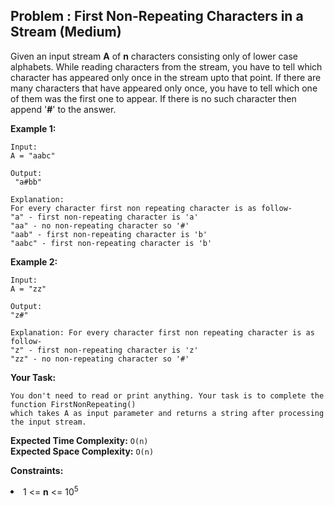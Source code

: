 ## Problem : First Non-Repeating Characters in a Stream (Medium)
Given an input stream **A** of **n** characters consisting only of lower case alphabets. While reading characters from the stream, you have to tell which character has appeared only once in the stream upto that point. If there are many characters that have appeared only once, you have to tell which one of them was the first one to appear. If there is no such character then append '**#**' to the answer.
 
**Example 1:**
```
Input: 
A = "aabc"

Output:
 "a#bb"

Explanation: 
For every character first non repeating character is as follow-
"a" - first non-repeating character is 'a'
"aa" - no non-repeating character so '#'
"aab" - first non-repeating character is 'b'
"aabc" - first non-repeating character is 'b'
```

**Example 2:**
```
Input:
A = "zz"

Output: 
"z#"

Explanation: For every character first non repeating character is as follow-
"z" - first non-repeating character is 'z'
"zz" - no non-repeating character so '#'
```

**Your Task:**
```
You don't need to read or print anything. Your task is to complete the function FirstNonRepeating() 
which takes A as input parameter and returns a string after processing the input stream.
``` 

**Expected Time Complexity:** ```O(n)```<br>
**Expected Space Complexity:** ```O(n)```
 

**Constraints:**
<li>1 <= <b>n</b> <= 10<sup>5</sup></li>
